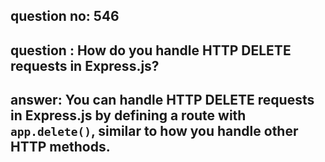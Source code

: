 
      
## question no: 546

## question : How do you handle HTTP DELETE requests in Express.js?

## answer: You can handle HTTP DELETE requests in Express.js by defining a route with `app.delete()`, similar to how you handle other HTTP methods.
      